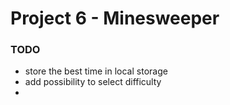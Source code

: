 # Project 6 - Minesweeper

### TODO
  - store the best time in local storage
  - add possibility to select difficulty
  - 
